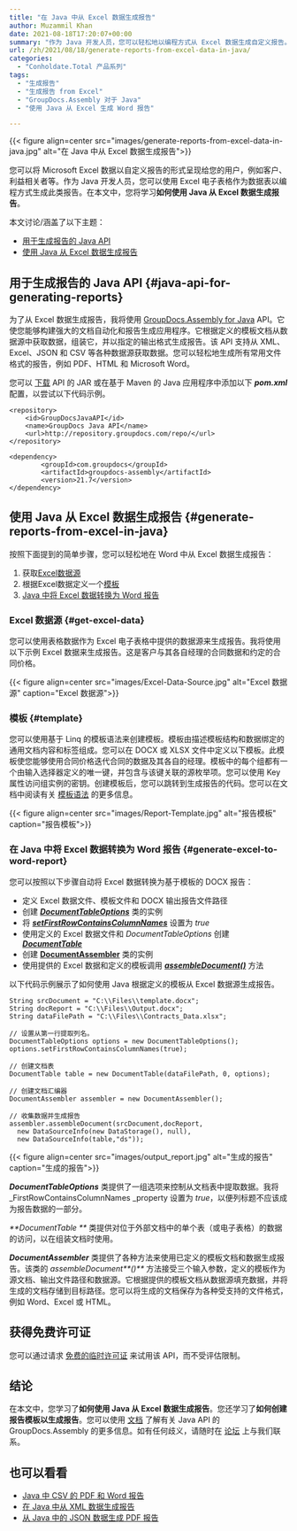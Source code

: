 ```yaml
---
title: "在 Java 中从 Excel 数据生成报告"
author: Muzammil Khan
date: 2021-08-18T17:20:07+00:00
summary: "作为 Java 开发人员，您可以轻松地以编程方式从 Excel 数据生成自定义报告。在本文中，您将学习**如何使用 Java 从 Excel 数据生成报告**。"
url: /zh/2021/08/18/generate-reports-from-excel-data-in-java/
categories:
  - "Conholdate.Total 产品系列"
tags:
  - "生成报告"
  - "生成报告 from Excel"
  - "GroupDocs.Assembly 对于 Java"
  - "使用 Java 从 Excel 生成 Word 报告"

---
```



{{< figure align=center src="images/generate-reports-from-excel-data-in-java.jpg" alt="在 Java 中从 Excel 数据生成报告">}}
 

您可以将 Microsoft Excel 数据以自定义报告的形式呈现给您的用户，例如客户、利益相关者等。作为 Java 开发人员，您可以使用 Excel 电子表格作为数据表以编程方式生成此类报告。在本文中，您将学习**如何使用 Java 从 Excel 数据生成报告**。

本文讨论/涵盖了以下主题：

  * [用于生成报告的 Java API][2]
  * [使用 Java 从 Excel 数据生成报告][3]

## 用于生成报告的 Java API {#java-api-for-generating-reports}

为了从 Excel 数据生成报告，我将使用 [GroupDocs.Assembly for Java][4] API。它使您能够构建强大的文档自动化和报告生成应用程序。它根据定义的模板文档从数据源中获取数据，组装它，并以指定的输出格式生成报告。该 API 支持从 XML、Excel、JSON 和 CSV 等各种数据源获取数据。您可以轻松地生成所有常用文件格式的报告，例如 PDF、HTML 和 Microsoft Word。

您可以 [下载][5] API 的 JAR 或在基于 Maven 的 Java 应用程序中添加以下 **_pom.xml_** 配置，以尝试以下代码示例。

```
<repository>
	<id>GroupDocsJavaAPI</id>
	<name>GroupDocs Java API</name>
	<url>http://repository.groupdocs.com/repo/</url>
</repository>
```

```
<dependency>
        <groupId>com.groupdocs</groupId>
        <artifactId>groupdocs-assembly</artifactId>
        <version>21.7</version> 
</dependency>
```

## 使用 Java 从 Excel 数据生成报告 {#generate-reports-from-excel-in-java}

按照下面提到的简单步骤，您可以轻松地在 Word 中从 Excel 数据生成报告：

1. 获取[Excel数据源](#get-excel-data)
2. 根据Excel数据定义一个[模板](#template)
3. [Java 中将 Excel 数据转换为 Word 报告](#generate-excel-to-word-report)

### Excel 数据源 {#get-excel-data}

您可以使用表格数据作为 Excel 电子表格中提供的数据源来生成报告。我将使用以下示例 Excel 数据来生成报告。这是客户与其各自经理的合同数据和约定的合同价格。


{{< figure align=center src="images/Excel-Data-Source.jpg" alt="Excel 数据源" caption="Excel 数据源">}}
 

### 模板 {#template}

您可以使用基于 Linq 的模板语法来创建模板。模板由描述模板结构和数据绑定的通用文档内容和标签组成。您可以在 DOCX 或 XLSX 文件中定义以下模板。此模板使您能够使用合同价格迭代合同的数据及其各自的经理。模板中的每个组都有一个由输入选择器定义的唯一键，并包含与该键关联的源枚举项。您可以使用 Key 属性访问组实例的密钥。创建模板后，您可以跳转到生成报告的代码。您可以在文档中阅读有关 [模板语法][7] 的更多信息。

{{< figure align=center src="images/Report-Template.jpg" alt="报告模板" caption="报告模板">}}
 

### 在 Java 中将 Excel 数据转换为 Word 报告 {#generate-excel-to-word-report}

您可以按照以下步骤自动将 Excel 数据转换为基于模板的 DOCX 报告：

  * 定义 Excel 数据文件、模板文件和 DOCX 输出报告文件路径
  * 创建 _**[DocumentTableOptions][9]**_ 类的实例
  * 将 _**[setFirstRowContainsColumnNames][10]**_ 设置为 _true_
  * 使用定义的 Excel 数据文件和 _DocumentTableOptions_ 创建 _**[DocumentTable][11]**_
  * 创建 **[DocumentAssembler][12]** 类的实例
  * 使用提供的 Excel 数据和定义的模板调用 _**[assembleDocument()][13]**_ 方法

以下代码示例展示了如何使用 Java 根据定义的模板从 Excel 数据源生成报告。

```
String srcDocument = "C:\\Files\\template.docx";
String docReport = "C:\\Files\\Output.docx";
String dataFilePath = "C:\\Files\\Contracts_Data.xlsx";

// 设置从第一行提取列名。
DocumentTableOptions options = new DocumentTableOptions();
options.setFirstRowContainsColumnNames(true);

// 创建文档表
DocumentTable table = new DocumentTable(dataFilePath, 0, options);

// 创建文档汇编器
DocumentAssembler assembler = new DocumentAssembler();

// 收集数据并生成报告
assembler.assembleDocument(srcDocument,docReport, 
  new DataSourceInfo(new DataStorage(), null),
  new DataSourceInfo(table,"ds"));
```

{{< figure align=center src="images/output_report.jpg" alt="生成的报告" caption="生成的报告">}}
 

_**DocumentTableOptions**_ 类提供了一组选项来控制从文档表中提取数据。我将 _FirstRowContainsColumnNames _property 设置为 _true_，以便列标题不应该成为报告数据的一部分。

_**DocumentTable **_ 类提供对位于外部文档中的单个表（或电子表格）的数据的访问，以在组装文档时使用。

**_DocumentAssembler_** 类提供了各种方法来使用已定义的模板文档和数据生成报告。该类的 _assembleDocument**()**_ 方法接受三个输入参数，定义的模板作为源文档、输出文件路径和数据源。它根据提供的模板文档从数据源填充数据，并将生成的文档存储到目标路径。您可以将生成的文档保存为各种受支持的文件格式，例如 Word、Excel 或 HTML。

## 获得免费许可证

您可以通过请求 [免费的临时许可证][15] 来试用该 API，而不受评估限制。

## 结论

在本文中，您学习了**如何使用 Java 从 Excel 数据生成报告**。您还学习了**如何创建报告模板以生成报告**。您可以使用 [文档][16] 了解有关 Java API 的 GroupDocs.Assembly 的更多信息。如有任何歧义，请随时在 [论坛][17] 上与我们联系。

## 也可以看看

  * [Java 中 CSV 的 PDF 和 Word 报告][18]
  * [在 Java 中从 XML 数据生成报告][19]
  * [从 Java 中的 JSON 数据生成 PDF 报告][20]

 [1]: https://blog.conholdate.com/wp-content/uploads/sites/27/2021/08/generate-reports-from-excel-data-in-java.jpg
 [2]: #java-api-for-generating-reports
 [3]: #generate-reports-from-excel-in-java
 [4]: https://products.groupdocs.com/assembly/java
 [5]: https://downloads.groupdocs.com/assembly/java
 [6]: https://blog.conholdate.com/wp-content/uploads/sites/27/2021/08/Excel-Data-Source.jpg
 [7]: https://docs.groupdocs.com/assembly/java/template-syntax-part-1-of-2/
 [8]: https://blog.conholdate.com/wp-content/uploads/sites/27/2021/08/Report-Template.jpg
 [9]: https://apireference.groupdocs.com/assembly/java/com.groupdocs.assembly/DocumentTableOptions
 [10]: https://apireference.groupdocs.com/assembly/java/com.groupdocs.assembly/DocumentTableOptions#setFirstRowContainsColumnNames-boolean-
 [11]: https://apireference.groupdocs.com/assembly/java/com.groupdocs.assembly/DocumentTable
 [12]: https://apireference.groupdocs.com/assembly/java/com.groupdocs.assembly/DocumentAssembler
 [13]: https://apireference.groupdocs.com/assembly/java/com.groupdocs.assembly/DocumentAssembler#assembleDocument-java.lang.String-java.lang.String-com.groupdocs.assembly.DataSourceInfo...-
 [14]: https://blog.conholdate.com/wp-content/uploads/sites/27/2021/08/output_report.jpg
 [15]: https://purchase.groupdocs.com/temporary-license
 [16]: https://docs.groupdocs.com/assembly/java/
 [17]: https://forum.groupdocs.com/c/assembly/
 [18]: https://blog.groupdocs.com/2021/07/07/generate-reports-from-csv-data-in-java/
 [19]: https://blog.groupdocs.com/2021/07/10/generate-reports-from-xml-data-in-java/
 [20]: https://blog.groupdocs.com/2021/02/10/generate-pdf-report-from-json-data-in-java/








